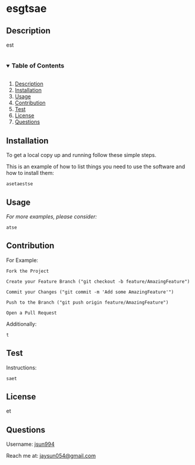 # esgtsae
  ## Description
  est
  <!-- TABLE OF CONTENTS -->
  <details open="open">
    <summary><h3 style="display: inline-block">Table of Contents</h3></summary>
    <ol>
      <li><a href="#description">Description</a></li>
      <li><a href="#installation">Installation</a></li>
      <li><a href="#usage">Usage</a></li>
      <li><a href="#contribution">Contribution</a></li>
      <li><a href="#test">Test</a></li>
      <li><a href="#license">License</a></li>
      <li><a href="#questions">Questions</a></li>
    </ol>
  </details>

  ## Installation
  To get a local copy up and running follow these simple steps.

  This is an example of how to list things you need to use the software and how to install them:
  <br/>

    asetaestse
  
  ## Usage
  _For more examples, please consider:_
  <br/>

    atse

  ## Contribution
  For Example:

    Fork the Project

    Create your Feature Branch ("git checkout -b feature/AmazingFeature")

    Commit your Changes ("git commit -m 'Add some AmazingFeature'")

    Push to the Branch ("git push origin feature/AmazingFeature")

    Open a Pull Request
  
  Additionally:
  <br/>

    t

  ## Test
  Instructions:
  <br/>

    saet

  ## License
  et

  ## Questions
  Username: [jsun994](https://github.com/jsun994)

  Reach me at: jaysun054@gmail.com
